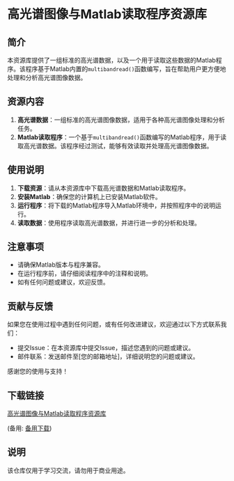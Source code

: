 # 高光谱图像与Matlab读取程序资源库

## 简介
本资源库提供了一组标准的高光谱数据，以及一个用于读取这些数据的Matlab程序。该程序基于Matlab内置的`multibandread()`函数编写，旨在帮助用户更方便地处理和分析高光谱图像数据。

## 资源内容
1. **高光谱数据**：一组标准的高光谱图像数据，适用于各种高光谱图像处理和分析任务。
2. **Matlab读取程序**：一个基于`multibandread()`函数编写的Matlab程序，用于读取高光谱数据。该程序经过测试，能够有效读取并处理高光谱图像数据。

## 使用说明
1. **下载资源**：请从本资源库中下载高光谱数据和Matlab读取程序。
2. **安装Matlab**：确保您的计算机上已安装Matlab软件。
3. **运行程序**：将下载的Matlab程序导入Matlab环境中，并按照程序中的说明运行。
4. **读取数据**：使用程序读取高光谱数据，并进行进一步的分析和处理。

## 注意事项
- 请确保Matlab版本与程序兼容。
- 在运行程序前，请仔细阅读程序中的注释和说明。
- 如有任何问题或建议，欢迎反馈。

## 贡献与反馈
如果您在使用过程中遇到任何问题，或有任何改进建议，欢迎通过以下方式联系我们：
- 提交Issue：在本资源库中提交Issue，描述您遇到的问题或建议。
- 邮件联系：发送邮件至[您的邮箱地址]，详细说明您的问题或建议。

感谢您的使用与支持！

## 下载链接
[高光谱图像与Matlab读取程序资源库](https://pan.quark.cn/s/0f390e0c88da) 

(备用: [备用下载](https://pan.baidu.com/s/1LqebHfXG3ATP6hpNQN5Bsg?pwd=1234))

## 说明

该仓库仅用于学习交流，请勿用于商业用途。
